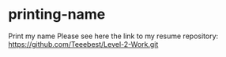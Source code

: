 # printing-name
Print my name
Please see here the link to my resume repository: https://github.com/Teeebest/Level-2-Work.git
